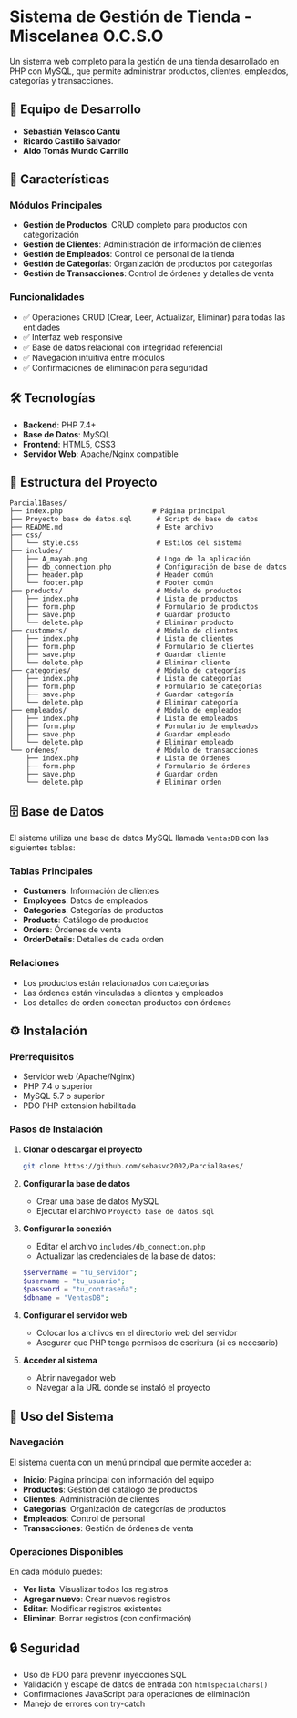 # Sistema de Gestión de Tienda - Miscelanea O.C.S.O

Un sistema web completo para la gestión de una tienda desarrollado en PHP con MySQL, que permite administrar productos, clientes, empleados, categorías y transacciones.

## 👥 Equipo de Desarrollo

- **Sebastián Velasco Cantú**
- **Ricardo Castillo Salvador**
- **Aldo Tomás Mundo Carrillo**

## 🚀 Características

### Módulos Principales
- **Gestión de Productos**: CRUD completo para productos con categorización
- **Gestión de Clientes**: Administración de información de clientes
- **Gestión de Empleados**: Control de personal de la tienda
- **Gestión de Categorías**: Organización de productos por categorías
- **Gestión de Transacciones**: Control de órdenes y detalles de venta

### Funcionalidades
- ✅ Operaciones CRUD (Crear, Leer, Actualizar, Eliminar) para todas las entidades
- ✅ Interfaz web responsive
- ✅ Base de datos relacional con integridad referencial
- ✅ Navegación intuitiva entre módulos
- ✅ Confirmaciones de eliminación para seguridad

## 🛠️ Tecnologías

- **Backend**: PHP 7.4+
- **Base de Datos**: MySQL
- **Frontend**: HTML5, CSS3
- **Servidor Web**: Apache/Nginx compatible

## 📁 Estructura del Proyecto

```
Parcial1Bases/
├── index.php                      # Página principal
├── Proyecto base de datos.sql      # Script de base de datos
├── README.md                       # Este archivo
├── css/
│   └── style.css                   # Estilos del sistema
├── includes/
│   ├── A_mayab.png                 # Logo de la aplicación
│   ├── db_connection.php           # Configuración de base de datos
│   ├── header.php                  # Header común
│   └── footer.php                  # Footer común
├── products/                       # Módulo de productos
│   ├── index.php                   # Lista de productos
│   ├── form.php                    # Formulario de productos
│   ├── save.php                    # Guardar producto
│   └── delete.php                  # Eliminar producto
├── customers/                      # Módulo de clientes
│   ├── index.php                   # Lista de clientes
│   ├── form.php                    # Formulario de clientes
│   ├── save.php                    # Guardar cliente
│   └── delete.php                  # Eliminar cliente
├── categories/                     # Módulo de categorías
│   ├── index.php                   # Lista de categorías
│   ├── form.php                    # Formulario de categorías
│   ├── save.php                    # Guardar categoría
│   └── delete.php                  # Eliminar categoría
├── empleados/                      # Módulo de empleados
│   ├── index.php                   # Lista de empleados
│   ├── form.php                    # Formulario de empleados
│   ├── save.php                    # Guardar empleado
│   └── delete.php                  # Eliminar empleado
└── ordenes/                        # Módulo de transacciones
    ├── index.php                   # Lista de órdenes
    ├── form.php                    # Formulario de órdenes
    ├── save.php                    # Guardar orden
    └── delete.php                  # Eliminar orden
```

## 🗄️ Base de Datos

El sistema utiliza una base de datos MySQL llamada `VentasDB` con las siguientes tablas:

### Tablas Principales
- **Customers**: Información de clientes
- **Employees**: Datos de empleados
- **Categories**: Categorías de productos
- **Products**: Catálogo de productos
- **Orders**: Órdenes de venta
- **OrderDetails**: Detalles de cada orden

### Relaciones
- Los productos están relacionados con categorías
- Las órdenes están vinculadas a clientes y empleados
- Los detalles de orden conectan productos con órdenes

## ⚙️ Instalación

### Prerrequisitos
- Servidor web (Apache/Nginx)
- PHP 7.4 o superior
- MySQL 5.7 o superior
- PDO PHP extension habilitada

### Pasos de Instalación

1. **Clonar o descargar el proyecto**
   ```bash
   git clone https://github.com/sebasvc2002/ParcialBases/
   ```

2. **Configurar la base de datos**
   - Crear una base de datos MySQL
   - Ejecutar el archivo `Proyecto base de datos.sql`

3. **Configurar la conexión**
   - Editar el archivo `includes/db_connection.php`
   - Actualizar las credenciales de la base de datos:
   ```php
   $servername = "tu_servidor";
   $username = "tu_usuario";
   $password = "tu_contraseña";
   $dbname = "VentasDB";
   ```

4. **Configurar el servidor web**
   - Colocar los archivos en el directorio web del servidor
   - Asegurar que PHP tenga permisos de escritura (si es necesario)

5. **Acceder al sistema**
   - Abrir navegador web
   - Navegar a la URL donde se instaló el proyecto

## 🎯 Uso del Sistema

### Navegación
El sistema cuenta con un menú principal que permite acceder a:
- **Inicio**: Página principal con información del equipo
- **Productos**: Gestión del catálogo de productos
- **Clientes**: Administración de clientes
- **Categorías**: Organización de categorías de productos
- **Empleados**: Control de personal
- **Transacciones**: Gestión de órdenes de venta

### Operaciones Disponibles
En cada módulo puedes:
- **Ver lista**: Visualizar todos los registros
- **Agregar nuevo**: Crear nuevos registros
- **Editar**: Modificar registros existentes
- **Eliminar**: Borrar registros (con confirmación)

## 🔒 Seguridad

- Uso de PDO para prevenir inyecciones SQL
- Validación y escape de datos de entrada con `htmlspecialchars()`
- Confirmaciones JavaScript para operaciones de eliminación
- Manejo de errores con try-catch
